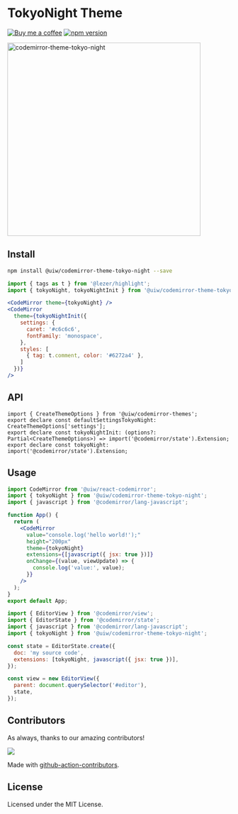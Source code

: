 <!--rehype:ignore:start-->

# TokyoNight Theme

<!--rehype:ignore:end-->

[![Buy me a coffee](https://img.shields.io/badge/Buy%20me%20a%20coffee-048754?logo=buymeacoffee)](https://jaywcjlove.github.io/#/sponsor)
[![npm version](https://img.shields.io/npm/v/@uiw/codemirror-theme-tokyo-night.svg)](https://www.npmjs.com/package/@uiw/codemirror-theme-tokyo-night)

<a href="https://uiwjs.github.io/react-codemirror/#/theme/data/tokyo-night">
  <img width="436" alt="codemirror-theme-tokyo-night" src="https://user-images.githubusercontent.com/1680273/206094521-c3a51de1-8cb7-4f01-a9bd-6cfd04a3aa0d.png">
</a>

## Install

```bash
npm install @uiw/codemirror-theme-tokyo-night --save
```

```jsx
import { tags as t } from '@lezer/highlight';
import { tokyoNight, tokyoNightInit } from '@uiw/codemirror-theme-tokyo-night';

<CodeMirror theme={tokyoNight} />
<CodeMirror
  theme={tokyoNightInit({
    settings: {
      caret: '#c6c6c6',
      fontFamily: 'monospace',
    },
    styles: [
      { tag: t.comment, color: '#6272a4' },
    ]
  })}
/>
```

## API

```tsx
import { CreateThemeOptions } from '@uiw/codemirror-themes';
export declare const defaultSettingsTokyoNight: CreateThemeOptions['settings'];
export declare const tokyoNightInit: (options?: Partial<CreateThemeOptions>) => import('@codemirror/state').Extension;
export declare const tokyoNight: import('@codemirror/state').Extension;
```

## Usage

```jsx
import CodeMirror from '@uiw/react-codemirror';
import { tokyoNight } from '@uiw/codemirror-theme-tokyo-night';
import { javascript } from '@codemirror/lang-javascript';

function App() {
  return (
    <CodeMirror
      value="console.log('hello world!');"
      height="200px"
      theme={tokyoNight}
      extensions={[javascript({ jsx: true })]}
      onChange={(value, viewUpdate) => {
        console.log('value:', value);
      }}
    />
  );
}
export default App;
```

```js
import { EditorView } from '@codemirror/view';
import { EditorState } from '@codemirror/state';
import { javascript } from '@codemirror/lang-javascript';
import { tokyoNight } from '@uiw/codemirror-theme-tokyo-night';

const state = EditorState.create({
  doc: 'my source code',
  extensions: [tokyoNight, javascript({ jsx: true })],
});

const view = new EditorView({
  parent: document.querySelector('#editor'),
  state,
});
```

## Contributors

As always, thanks to our amazing contributors!

<a href="https://github.com/uiwjs/react-codemirror/graphs/contributors">
  <img src="https://uiwjs.github.io/react-codemirror/CONTRIBUTORS.svg" />
</a>

Made with [github-action-contributors](https://github.com/jaywcjlove/github-action-contributors).

## License

Licensed under the MIT License.
